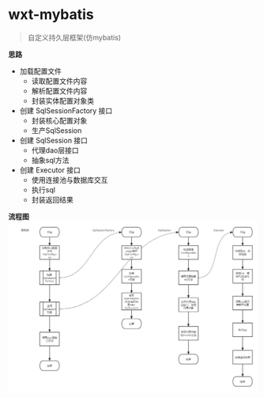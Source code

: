 # wxt-mybatis
> 自定义持久层框架(仿mybatis)

**思路**
* 加载配置文件
  * 读取配置文件内容
  * 解析配置文件内容
  * 封装实体配置对象类
* 创建 SqlSessionFactory 接口
  * 封装核心配置对象
  * 生产SqlSession
* 创建 SqlSession 接口
  * 代理dao层接口
  * 抽象sql方法
* 创建 Executor 接口
  * 使用连接池与数据库交互
  * 执行sql
  * 封装返回结果

**流程图**
![image](https://github.com/wxt1471520488/images/blob/main/%E6%9C%AA%E5%91%BD%E5%90%8D%E6%96%87%E4%BB%B6.png)
